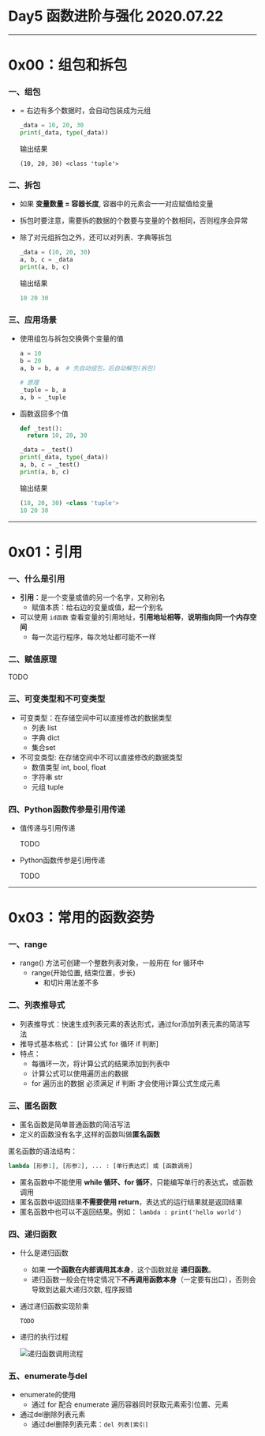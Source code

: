 # Day5 函数进阶与强化 2020.07.22

------

# 0x00：组包和拆包

### 一、组包

+ = 右边有多个数据时，会自动包装成为元组

  ```python
  _data = 10, 20, 30
  print(_data, type(_data))
  ```

  输出结果

  ```
  (10, 20, 30) <class 'tuple'>
  ```

### 二、拆包

+ 如果 **变量数量 = 容器长度**, 容器中的元素会一一对应赋值给变量

+ 拆包时要注意，需要拆的数据的个数要与变量的个数相同，否则程序会异常

+ 除了对元组拆包之外，还可以对列表、字典等拆包

  ```python
  _data = (10, 20, 30)
  a, b, c = _data
  print(a, b, c)
  ```

  输出结果

  ```python
  10 20 30
  ```

### 三、应用场景

+ 使用组包与拆包交换俩个变量的值

  ```python
  a = 10
  b = 20
  a, b = b, a  # 先自动组包，后自动解包(拆包)
  
  # 原理
  _tuple = b, a
  a, b = _tuple
  ```

+ 函数返回多个值

  ```python
  def _test():
  	return 10, 20, 30
  
  _data = _test()
  print(_data, type(_data))
  a, b, c = _test()
  print(a, b, c)
  ```

  输出结果

  ```python
  (10, 20, 30) <class 'tuple'>
  10 20 30
  ```

-----

# 0x01：引用

### 一、什么是引用

+ **引用**：是一个变量或值的另一个名字，又称别名
  + 赋值本质：给右边的变量或值，起一个别名
+ 可以使用 `id函数` 查看变量的引用地址，**引用地址相等**，**说明指向同一个内存空间**
  + 每一次运行程序，每次地址都可能不一样

### 二、赋值原理

TODO

### 三、可变类型和不可变类型

+ 可变类型：在存储空间中可以直接修改的数据类型
  + 列表 list
  + 字典 dict
  + 集合set
+ 不可变类型: 在存储空间中不可以直接修改的数据类型
  + 数值类型 int, bool, float
  + 字符串 str
  + 元组 tuple

### 四、Python函数传参是引用传递

+ 值传递与引用传递

  TODO

+ Python函数传参是引用传递

  TODO

-----

# 0x03：常用的函数姿势

### 一、range

+ range() 方法可创建一个整数列表对象，一般用在 for 循环中
  - range(开始位置, 结束位置，步长)
    - 和切片用法差不多

### 二、列表推导式

+ 列表推导式：快速生成列表元素的表达形式，通过for添加列表元素的简洁写法
+ 推导式基本格式： [计算公式 for 循环 if 判断]
+ 特点：
  - 每循环一次，将计算公式的结果添加到列表中
  - 计算公式可以使用遍历出的数据
  - for 遍历出的数据 必须满足 if 判断 才会使用计算公式生成元素

### 三、匿名函数

+ 匿名函数是简单普通函数的简洁写法
+ 定义的函数没有名字,这样的函数叫做**匿名函数**

匿名函数的语法结构：

```python
lambda [形参1], [形参2], ... : [单行表达式] 或 [函数调用]
```

+ 匿名函数中不能使用 **while 循环、for 循环**，只能编写单行的表达式，或函数调用
+ 匿名函数中返回结果**不需要使用 return**，表达式的运行结果就是返回结果
+ 匿名函数中也可以不返回结果。例如： `lambda : print('hello world')`

### 四、递归函数

+ 什么是递归函数

  + 如果 **一个函数在内部调用其本身**，这个函数就是 **递归函数**。
  + 递归函数一般会在特定情况下**不再调用函数本身**（一定要有出口），否则会导致到达最大递归次数, 程序报错

+ 通过递归函数实现阶乘

  ```
  TODO
  ```

+ 递归的执行过程

  ![递归函数调用流程](https://oss.smartfox.cc/2020/07/22/74e9174630e43.png)

### 五、enumerate与del

+ enumerate的使用
  + 通过 for 配合 enumerate 遍历容器同时获取元素索引位置、元素
+ 通过del删除列表元素
  + 通过del删除列表元素：`del 列表[索引]`